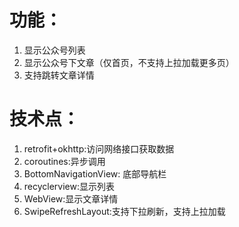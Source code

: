 # 功能：
1. 显示公众号列表
2. 显示公众号下文章（仅首页，不支持上拉加载更多页）
3. 支持跳转文章详情
# 技术点：
1. retrofit+okhttp:访问网络接口获取数据
2. coroutines:异步调用
3. BottomNavigationView: 底部导航栏
4. recyclerview:显示列表
5. WebView:显示文章详情
6. SwipeRefreshLayout:支持下拉刷新，支持上拉加载